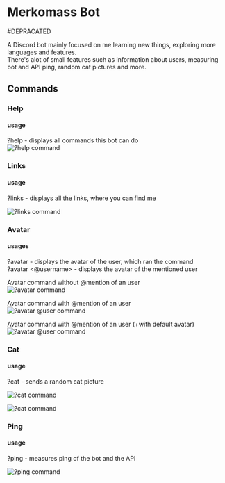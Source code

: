 # Merkomass Bot

#DEPRACATED

A Discord bot mainly focused on me learning new things, exploring more languages and features.\
There's alot of small features such as information about users, measuring bot and API ping, random cat pictures and more.


## Commands
### Help

####  usage
?help - displays all commands this bot can do\
![?help command](https://i.imgur.com/QKHHOeL.png)

### Links

####  usage
?links - displays all the links, where you can find me

![?links command](https://i.imgur.com/Ixo16Tc.png)

### Avatar

#### usages
?avatar - displays the avatar of the user, which ran the command\
?avatar <@username> - displays the avatar of the mentioned user

Avatar command without @mention of an user\
![?avatar command](https://i.imgur.com/xovE7WI.png)

Avatar command with @mention of an user\
![?avatar @user command](https://i.imgur.com/GUCsTy6.png)

Avatar command with @mention of an user (+with default avatar)\
![?avatar @user command](https://i.imgur.com/OWhnKKd.png)

### Cat

####  usage
?cat - sends a random cat picture

![?cat command](https://i.imgur.com/pgsmTM6.png)

![?cat command](https://i.imgur.com/rhAhUiE.png)

### Ping

####  usage
?ping - measures ping of the bot and the API

![?ping command](https://i.imgur.com/MJMuSrR.png)




